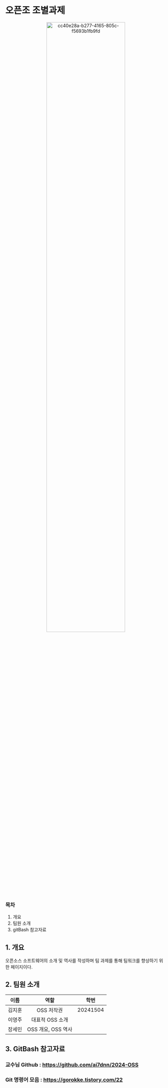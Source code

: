 # 오픈조 조별과제
<div align="center">
    <img src="https://github.com/user-attachments/assets/3c89494a-bab7-4e44-9096-6401d7a92d37" alt="cc40e28a-b277-4165-805c-f5693b1fb9fd" width="70%">
</div>

### 목차
1. 개요
2. 팀원 소개
3. gitBash 참고자료

## 1. 개요
오픈소스 소프트웨어의 소개 및 역사를 작성하며 팀 과제를 통해 팀워크를 향상하기 위한 페이지이다.

## 2. 팀원 소개

<div align="center">

| 이름     | 역할               | 학번              | 
|:--------:| :-------------------:| :-------------------:|
| 김지훈   | OSS 저작권          | 20241504
| 이영주   | 대표적 OSS 소개      | 
| 장세민   | OSS 개요, OSS 역사 | 

</div>

## 3. GitBash 참고자료

### 교수님 Github : https://github.com/ai7dnn/2024-OSS

### Git 명령어 모음 : https://gorokke.tistory.com/22
